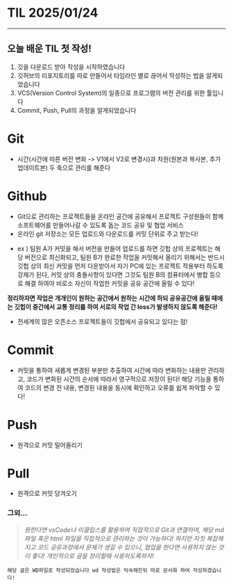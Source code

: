 # TIL 2025/01/24
-------------------------------------------------------

 ## 오늘 배운 TIL 첫 작성!
 
 1. 깃을 다운로드 받아 작성을 시작하였습니다
 2. 깃허브의 리포지토리를 따로 만들어서 타임라인 별로 끊어서 작성하는 법을 알게되었습니다
 3. VCS(Version Control System)의 일종으로 프로그램의 버전 관리를 위한 툴입니다
 4. Commit, Push, Pull의 과정을 알게되었습니다

 # Git
  * 시간(시간에 따른 버전 변화 -> V1에서 V2로 변경시)과 차원(원본과 복사본, 추가 업데이트본) 두 축으로 관리를 해준다 
 # Github
 * Git으로 관리하는 프로젝트들을 온라인 공간에 공유해서 프로젝트 구성원들이 함께 소프트웨어를 만들어나갈 수 있도록 돕는 코드 공유 및 협업 서비스 
 * 온라인 git 저장소는 모든 업로드와 다운로드를 커밋 단위로 주고 받는다!
 + ex ) 팀원 A가 커밋을 해서 버전을 만들어 업로드를 하면 깃헙 상의 프로젝트는 해당 버전으로 최신화되고, 팀원 B가 완료한 작업을 커밋해서 올리기 위해서는 반드시 깃헙 상의 최신 커밋을 먼저 다운받아서 자기 PC에 있는 프로젝트 적용부터 하도록 강제가 된다, 커밋 상의 충돌사항이 있다면 그것도 팀원 B의 컴퓨터에서 병합 등으로 해결 하여야 비로소 자신이 작업한 커밋을 공유 공간에 올릴 수 있다!

__정리하자면 작업은 개개인이 원하는 공간에서 원하는 시간에 하되 공유공간에 올릴 때에는 깃헙이 중간에서 교통 정리를 하여 서로의 작업 간 loss가 발생하지 않도록 해준다!__

+ 전세계의 많은 오픈소스 프로젝트들이 깃헙에서 공유되고 있다는 점!

# Commit
* 커밋을 통하여 새롭게 변경된 부분만 추출하여 시간에 따라 변화하는 내용만 관리하고, 코드가 변화된 시간의 순서에 따라서 영구적으로 저장이 된다!
해당 기능을 통하여 코드의 변경 전 내용, 변경된 내용을 동시에 확인하고 오류를 쉽게 파악할 수 있다!

 # Push 
 * 원격으로 커밋 밀어올리기 
 
 # Pull 
 * 원격으로 커밋 당겨오기

### 그외...
> _원한다면 vsCode나 이클립스를 활용하여 직접적으로 Git과 연결하여, 해당 md 파일 혹은 html 파일을 직접적으로 관리하는 것이 가능하다!
하지만 자칫 복잡해지고 코드 공유과정에서 문제가 생길 수 있으니, 협업을 한다면 사용하지 않는 것이 좋다!
개인적으로 글을 정리할때 사용하도록하자!_

 `해당 글은 WD파일로 작성되었습니다 wd 작성법은 익숙해진뒤 따로 문서화 하여 작성하겠습니다! `
